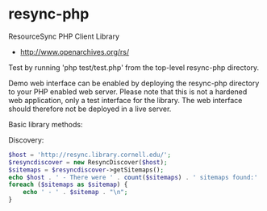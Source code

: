 resync-php
==========

ResourceSync PHP Client Library
 - http://www.openarchives.org/rs/

Test by running 'php test/test.php' from the top-level resync-php directory.

Demo web interface can be enabled by deploying the resync-php directory to your PHP enabled web server.  Please note
that this is not a hardened web application, only a test interface for the library.  The web interface should therefore
not be deployed in a live server.

Basic library methods:

 Discovery:
 ```php
 $host = 'http://resync.library.cornell.edu/';
 $resyncdiscover = new ResyncDiscover($host);
 $sitemaps = $resyncdiscover->getSitemaps();
 echo $host . ' - There were ' . count($sitemaps) . ' sitemaps found:' . "\n";
 foreach ($sitemaps as $sitemap) {
     echo ' - ' . $sitemap . "\n";
 }
 ```